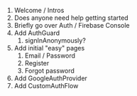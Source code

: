 1. Welcome / Intros
2. Does anyone need help getting started
3. Briefly go over Auth / Firebase Console
4. Add AuthGuard
    1. signInAnonymously?
5. Add initial "easy" pages
    1. Email / Password
    2. Register
    3. Forgot password
6. Add GoogleAuthProvider
7. Add CustomAuthFlow  